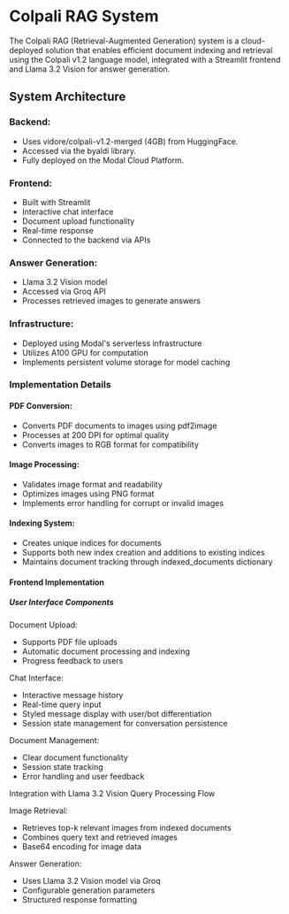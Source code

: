 # Colpali RAG System

The Colpali RAG (Retrieval-Augmented Generation) system is a cloud-deployed solution that enables efficient document indexing and retrieval using the Colpali v1.2 language model, integrated with a Streamlit frontend and Llama 3.2 Vision for answer generation.

## System Architecture

### Backend:

- Uses vidore/colpali-v1.2-merged (4GB) from HuggingFace.
- Accessed via the byaldi library.
- Fully deployed on the Modal Cloud Platform.


### Frontend:

- Built with Streamlit
- Interactive chat interface
- Document upload functionality
- Real-time response
- Connected to the backend via APIs


### Answer Generation:

- Llama 3.2 Vision model
- Accessed via Groq API
- Processes retrieved images to generate answers


### Infrastructure:

- Deployed using Modal's serverless infrastructure
- Utilizes A100 GPU for computation
- Implements persistent volume storage for model caching

### Implementation Details

#### PDF Conversion:

- Converts PDF documents to images using pdf2image
- Processes at 200 DPI for optimal quality
- Converts images to RGB format for compatibility


#### Image Processing:

- Validates image format and readability
- Optimizes images using PNG format
- Implements error handling for corrupt or invalid images


#### Indexing System:

- Creates unique indices for documents
- Supports both new index creation and additions to existing indices
- Maintains document tracking through indexed_documents dictionary



#### Frontend Implementation
##### User Interface Components

Document Upload:

- Supports PDF file uploads
- Automatic document processing and indexing
- Progress feedback to users


Chat Interface:

- Interactive message history
- Real-time query input
- Styled message display with user/bot differentiation
- Session state management for conversation persistence


Document Management:

- Clear document functionality
- Session state tracking
- Error handling and user feedback

Integration with Llama 3.2 Vision
Query Processing Flow

Image Retrieval:

- Retrieves top-k relevant images from indexed documents
- Combines query text and retrieved images
- Base64 encoding for image data

Answer Generation:

- Uses Llama 3.2 Vision model via Groq
- Configurable generation parameters
- Structured response formatting